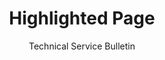 ---
layout: highlight_layout
title: Highlighted Page
background_image: assets/img/404-southpark.jpg
highlighted_areas: "1,3,5" # Pass any combination of area numbers separated by 

subtitle: Technical Service Bulletin
permalink: /tsb/sony/playstation5/C1/
---